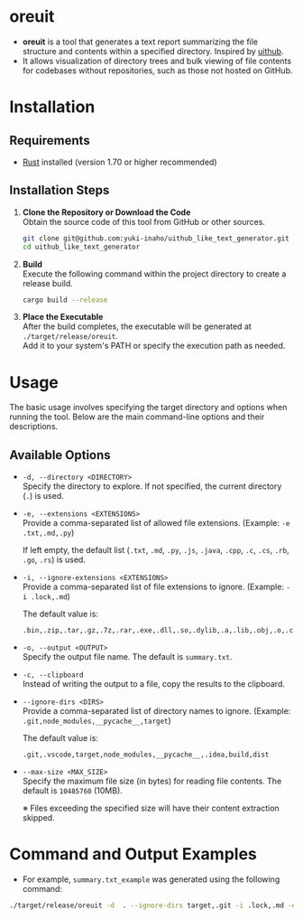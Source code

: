 # oreuit

- **oreuit** is a tool that generates a text report summarizing the file structure and contents within a specified directory. Inspired by [uithub](https://uithub.com/).
- It allows visualization of directory trees and bulk viewing of file contents for codebases without repositories, such as those not hosted on GitHub.

# Installation

## Requirements

- [Rust](https://www.rust-lang.org/) installed (version 1.70 or higher recommended)

## Installation Steps

1. **Clone the Repository or Download the Code**  
   Obtain the source code of this tool from GitHub or other sources.

   ```bash
   git clone git@github.com:yuki-inaho/uithub_like_text_generator.git
   cd uithub_like_text_generator
   ```

2. **Build**  
   Execute the following command within the project directory to create a release build.

   ```bash
   cargo build --release
   ```

3. **Place the Executable**  
   After the build completes, the executable will be generated at `./target/release/oreuit`.  
   Add it to your system's PATH or specify the execution path as needed.

# Usage

The basic usage involves specifying the target directory and options when running the tool. Below are the main command-line options and their descriptions.

## Available Options

- `-d, --directory <DIRECTORY>`  
  Specify the directory to explore. If not specified, the current directory (`.`) is used.

- `-e, --extensions <EXTENSIONS>`  
  Provide a comma-separated list of allowed file extensions. (Example: `-e .txt,.md,.py`)

  If left empty, the default list (`.txt`, `.md`, `.py`, `.js`, `.java`, `.cpp`, `.c`, `.cs`, `.rb`, `.go`, `.rs`) is used.

- `-i, --ignore-extensions <EXTENSIONS>`  
  Provide a comma-separated list of file extensions to ignore. (Example: `-i .lock,.md`)

  The default value is:

  ```
  .bin,.zip,.tar,.gz,.7z,.rar,.exe,.dll,.so,.dylib,.a,.lib,.obj,.o,.class,.jar,.war,.ear,.ipynb,.jpg,.jpeg,.png,.gif
  ```

- `-o, --output <OUTPUT>`  
  Specify the output file name. The default is `summary.txt`.

- `-c, --clipboard`  
  Instead of writing the output to a file, copy the results to the clipboard.

- `--ignore-dirs <DIRS>`  
  Provide a comma-separated list of directory names to ignore. (Example: `.git,node_modules,__pycache__,target`)

  The default value is:

  ```
  .git,.vscode,target,node_modules,__pycache__,.idea,build,dist
  ```

- `--max-size <MAX_SIZE>`  
  Specify the maximum file size (in bytes) for reading file contents. The default is `10485760` (10MB).

  ※ Files exceeding the specified size will have their content extraction skipped.

# Command and Output Examples

- For example, `summary.txt_example` was generated using the following command:

```bash
./target/release/oreuit -d  . --ignore-dirs target,.git -i .lock,.md -e .toml,.rs
```

